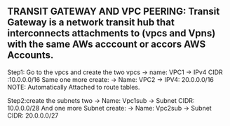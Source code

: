 TRANSIT GATEWAY AND VPC PEERING: 
Transit Gateway is a network transit hub that interconnects attachments to (vpcs and Vpns) with the same AWs acccount or accors AWS Accounts.
-
Step1: Go to the vpcs and create the two vpcs 
  -> name: VPC1
  -> IPv4 CIDR :10.0.0.0/16
  Same one more create: 
  -> Name: VPC2
  -> IPV4: 20.0.0.0/16
  NOTE: Automatically Attached to route tables.
  
Step2:create the subnets two
   -> Name: Vpc1sub
   -> Subnet CIDR: 10.0.0.0/28
And one more Subnet create:
   -> Name: Vpc2sub
   -> Subnet CIDR:  20.0.0.0/27

   
